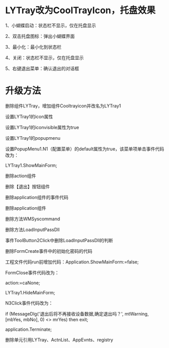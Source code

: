 # LYTray改为CoolTrayIcon，托盘效果
1、小蝴蝶启动：状态栏不显示，仅在托盘显示 

2、双击托盘图标：弹出小蝴蝶界面 

3、最小化：最小化到状态栏 

4、关闭：状态栏不显示，仅在托盘显示 

5、右键退出菜单：确认退出的对话框 

# 升级方法
删除组件LYTray，增加组件Cooltrayicon并改名为LYTray1 

设置LYTray1的icon属性 

设置LYTray1的iconvisible属性为true 

设置LYTray1的popupmenu 

设置PopupMenu1.N1（配置菜单）的default属性为true，该菜单项单击事件代码改为： 

  LYTray1.ShowMainForm; 
  
删除action组件 

删除【退出】按钮组件 

删除application组件的事件代码 

删除application组件 

删除方法WMSyscommand 

删除方法LoadInputPassDll 

事件ToolButton2Click中删除LoadInputPassDll的判断 

删除FormCreate事件中的初始化密码的代码 

工程文件代码run前增加代码：Application.ShowMainForm:=false; 

FormClose事件代码改为： 

  action:=caNone; 
  
  LYTray1.HideMainForm; 
  
N3Click事件代码改为： 

  if (MessageDlg('退出后将不再接收设备数据,确定退出吗？', mtWarning, [mbYes, mbNo], 0) <> mrYes) then exit; 
  
  application.Terminate; 
  
删除单元引用LYTray、ActnList、AppEvnts、registry
